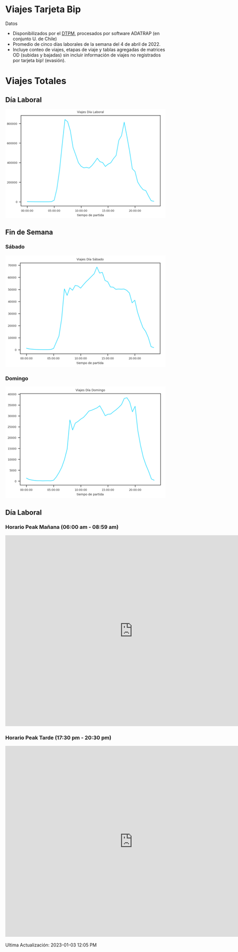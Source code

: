 # Viajes Tarjeta Bip

Datos
- Disponibilizados por el [DTPM](https://www.dtpm.cl/index.php/documentos/matrices-de-viaje), procesados por software ADATRAP (en conjunto U. de Chile)
- Promedio de cinco días laborales de la semana del 4 de abril de 2022.
- Incluye conteo de viajes, etapas de viaje y tablas agregadas de matrices OD (subidas y bajadas) sin incluir información de viajes no registrados por tarjeta bip! (evasión).

# Viajes Totales

## Día Laboral

![Día Laboral](/figures/figure01.PNG)

## Fin de Semana

### Sábado

![Día Sábado](/figures/figure02.PNG)

### Domingo

![Día Domingo](/figures/figure03.PNG)

## Día Laboral
### Horario Peak Mañana (06:00 am - 08:59 am)

<iframe width="800" height="600" src="https://flowmap.blue/1X2Uyae0vm1c9d3C4jagRj5Q9LjamtgHBu-ROSzlA6iE/embed" frameborder="0" allowfullscreen></iframe>

### Horario Peak Tarde (17:30 pm - 20:30 pm)

<iframe width="800" height="600" src="https://flowmap.blue/1Pmu0EpJkc10Z_NdKBRpnaxuYt1Id_gjQT6mJl4xG0CY/embed" frameborder="0" allowfullscreen></iframe>

Ultima Actualización: 2023-01-03 12:05 PM